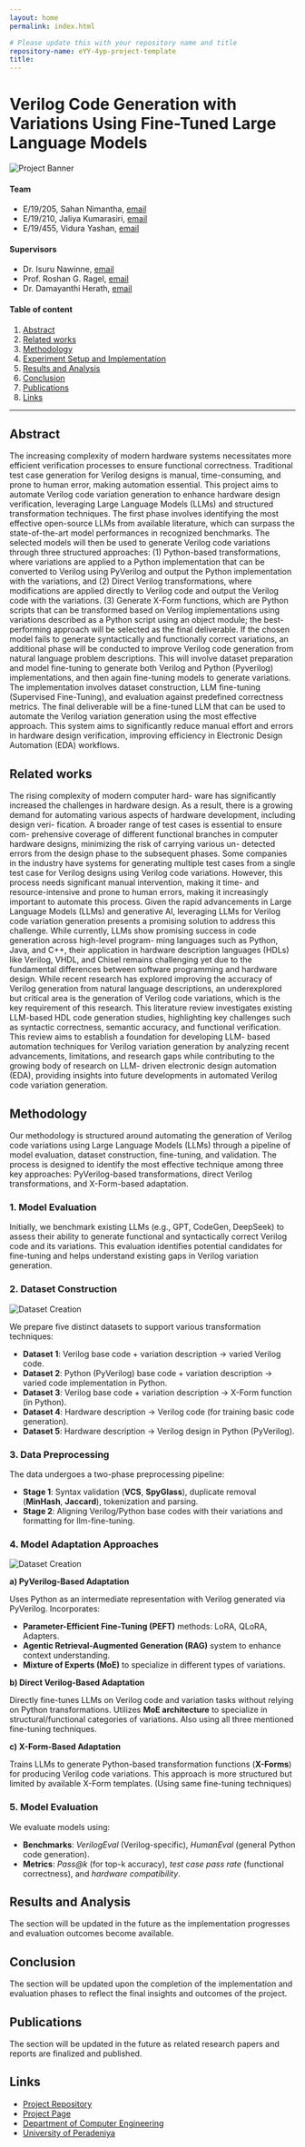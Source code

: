 ```yaml
---
layout: home
permalink: index.html

# Please update this with your repository name and title
repository-name: eYY-4yp-project-template
title:
---
```


[comment]: # "This is the standard layout for the project, but you can clean this and use your own template"

# Verilog Code Generation with Variations Using Fine-Tuned Large Language Models

![Project Banner](./images/banner.png)

#### Team

- E/19/205, Sahan Nimantha, [email](mailto:e19205eng.pdn.ac.lk)
- E/19/210, Jaliya Kumarasiri, [email](mailto:e19210@eng.pdn.ac.lk)
- E/19/455, Vidura Yashan, [email](mailto:e19455@eng.pdn.ac.lk)

#### Supervisors

- Dr. Isuru Nawinne, [email](mailto:isurunawinne@eng.pdn.ac.lk)
- Prof. Roshan G. Ragel, [email](mailto:roshanr@eng.pdn.ac.lk)
- Dr. Damayanthi Herath, [email](mailto:damayanthiherath@eng.pdn.ac.lk)

#### Table of content

1. [Abstract](#abstract)
2. [Related works](#related-works)
3. [Methodology](#methodology)
4. [Experiment Setup and Implementation](#experiment-setup-and-implementation)
5. [Results and Analysis](#results-and-analysis)
6. [Conclusion](#conclusion)
7. [Publications](#publications)
8. [Links](#links)

---

<!-- 
DELETE THIS SAMPLE before publishing to GitHub Pages !!!
This is a sample image, to show how to add images to your page. To learn more options, please refer [this](https://projects.ce.pdn.ac.lk/docs/faq/how-to-add-an-image/)
![Sample Image](./images/sample.png) 
-->


## Abstract

The increasing complexity of modern hardware systems necessitates more efficient verification
processes to ensure functional correctness. Traditional test case generation for Verilog designs is
manual, time-consuming, and prone to human error, making automation essential. This project
aims to automate Verilog code variation generation to enhance hardware design verification,
leveraging Large Language Models (LLMs) and structured transformation techniques. The first phase involves identifying the most effective open-source LLMs from available
literature, which can surpass the state-of-the-art model performances in recognized benchmarks.
The selected models will then be used to generate Verilog code variations through three
structured approaches: (1) Python-based transformations, where variations are applied to a
Python implementation that can be converted to Verilog using PyVerilog and output the Python
implementation with the variations, and (2) Direct Verilog transformations, where modifications
are applied directly to Verilog code and output the Verilog code with the variations. (3) Generate
X-Form functions, which are Python scripts that can be transformed based on Verilog
implementations using variations described as a Python script using an object module; the best-
performing approach will be selected as the final deliverable. If the chosen model fails to generate syntactically and functionally correct variations, an
additional phase will be conducted to improve Verilog code generation from natural language
problem descriptions. This will involve dataset preparation and model fine-tuning to generate
both Verilog and Python (Pyverilog) implementations, and then again fine-tuning models to
generate variations. The implementation involves dataset construction, LLM fine-tuning (Supervised Fine-Tuning),
and evaluation against predefined correctness metrics. The final deliverable will be a fine-tuned
LLM that can be used to automate the Verilog variation generation using the most effective
approach. This system aims to significantly reduce manual effort and errors in hardware design
verification, improving efficiency in Electronic Design Automation (EDA) workflows.

## Related works

The rising complexity of modern computer hard-
ware has significantly increased the challenges in hardware
design. As a result, there is a growing demand for automating
various aspects of hardware development, including design veri-
fication. A broader range of test cases is essential to ensure com-
prehensive coverage of different functional branches in computer
hardware designs, minimizing the risk of carrying various un-
detected errors from the design phase to the subsequent phases.
Some companies in the industry have systems for generating
multiple test cases from a single test case for Verilog designs using
Verilog code variations. However, this process needs significant
manual intervention, making it time- and resource-intensive
and prone to human errors, making it increasingly important
to automate this process. Given the rapid advancements in
Large Language Models (LLMs) and generative AI, leveraging
LLMs for Verilog code variation generation presents a promising
solution to address this challenge. While currently, LLMs show
promising success in code generation across high-level program-
ming languages such as Python, Java, and C++, their application
in hardware description languages (HDLs) like Verilog, VHDL,
and Chisel remains challenging yet due to the fundamental
differences between software programming and hardware design.
While recent research has explored improving the accuracy
of Verilog generation from natural language descriptions, an
underexplored but critical area is the generation of Verilog
code variations, which is the key requirement of this research.
This literature review investigates existing LLM-based HDL code
generation studies, highlighting key challenges such as syntactic
correctness, semantic accuracy, and functional verification. This
review aims to establish a foundation for developing LLM-
based automation techniques for Verilog variation generation by
analyzing recent advancements, limitations, and research gaps
while contributing to the growing body of research on LLM-
driven electronic design automation (EDA), providing insights
into future developments in automated Verilog code variation
generation.

## Methodology

Our methodology is structured around automating the generation of Verilog code variations using Large Language Models (LLMs) through a pipeline of model evaluation, dataset construction, fine-tuning, and validation. The process is designed to identify the most effective technique among three key approaches: PyVerilog-based transformations, direct Verilog transformations, and X-Form-based adaptation.

### 1. Model Evaluation

Initially, we benchmark existing LLMs (e.g., GPT, CodeGen, DeepSeek) to assess their ability to generate functional and syntactically correct Verilog code and its variations. This evaluation identifies potential candidates for fine-tuning and helps understand existing gaps in Verilog variation generation.

### 2. Dataset Construction

![Dataset Creation](./images/datasets.png)

We prepare five distinct datasets to support various transformation techniques:
- **Dataset 1**: Verilog base code + variation description → varied Verilog code.  
- **Dataset 2**: Python (PyVerilog) base code + variation description → varied code implementation in Python.  
- **Dataset 3**: Verilog base code + variation description → X-Form function (in Python).  
- **Dataset 4**: Hardware description → Verilog code (for training basic code generation).  
- **Dataset 5**: Hardware description → Verilog design in Python (PyVerilog).

### 3. Data Preprocessing

The data undergoes a two-phase preprocessing pipeline:

- **Stage 1**: Syntax validation (**VCS**, **SpyGlass**), duplicate removal (**MinHash**, **Jaccard**), tokenization and parsing.  
- **Stage 2**: Aligning Verilog/Python base codes with their variations and formatting for llm-fine-tuning.

### 4. Model Adaptation Approaches

![Dataset Creation](./images/fine-tune-techniques.png)

**a) PyVerilog-Based Adaptation**

Uses Python as an intermediate representation with Verilog generated via PyVerilog. Incorporates:
- **Parameter-Efficient Fine-Tuning (PEFT)** methods: LoRA, QLoRA, Adapters.  
- **Agentic Retrieval-Augmented Generation (RAG)** system to enhance context understanding.  
- **Mixture of Experts (MoE)** to specialize in different types of variations.

**b) Direct Verilog-Based Adaptation**

Directly fine-tunes LLMs on Verilog code and variation tasks without relying on Python transformations. Utilizes **MoE architecture** to specialize in structural/functional categories of variations. Also using all three mentioned fine-tuning techniques.

**c) X-Form-Based Adaptation**

Trains LLMs to generate Python-based transformation functions (**X-Forms**) for producing Verilog code variations. This approach is more structured but limited by available X-Form templates. (Using same fine-tuning techniques)

### 5. Model Evaluation

We evaluate models using:

- **Benchmarks**: *VerilogEval* (Verilog-specific), *HumanEval* (general Python code generation).  
- **Metrics**: *Pass@k* (for top-k accuracy), *test case pass rate* (functional correctness), and *hardware compatibility*.

## Results and Analysis

The section will be updated in the future as the implementation progresses and evaluation outcomes become available.

## Conclusion

The section will be updated upon the completion of the implementation and evaluation phases to reflect the final insights and outcomes of the project.

## Publications

The section will be updated in the future as related research papers and reports are finalized and published.

[//]: # "Note: Uncomment each once you uploaded the files to the repository"

<!-- 1. [Semester 7 report](./) -->
<!-- 2. [Semester 7 slides](./) -->
<!-- 3. [Semester 8 report](./) -->
<!-- 4. [Semester 8 slides](./) -->
<!-- 5. Author 1, Author 2 and Author 3 "Research paper title" (2021). [PDF](./). -->


## Links

[//]: # ( NOTE: EDIT THIS LINKS WITH YOUR REPO DETAILS )

- [Project Repository](https://github.com/cepdnaclk/e19-4yp-Verilog-Code-Generation-With-Variations-Fine-Tuned-Large-Languag-Models)
- [Project Page](https://cepdnaclk.github.io/e19-4yp-Verilog-Code-Generation-With-Variations-Fine-Tuned-Large-Languag-Models/)
- [Department of Computer Engineering](http://www.ce.pdn.ac.lk/)
- [University of Peradeniya](https://eng.pdn.ac.lk/)

[//]: # "Please refer this to learn more about Markdown syntax"
[//]: # "https://github.com/adam-p/markdown-here/wiki/Markdown-Cheatsheet"
